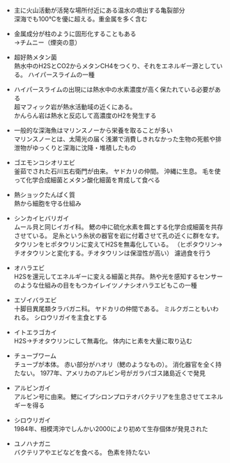 - 主に火山活動が活発な場所付近にある温水の噴出する亀裂部分  
深海でも100℃を優に超える。重金属を多く含む

- 金属成分が柱のように固形化することもある  
→チムニー（煙突の意）

- 超好熱メタン菌  
熱水中のH2SとCO2からメタンCH4をつくり、それをエネルギー源としている。
ハイパースライムの一種

- ハイパースライムの出現には熱水中の水素濃度が高く保たれている必要がある  
超マフィック岩が熱水活動域の近くにある。  
かんらん岩は熱水と反応して高濃度のH2を発生する

- 一般的な深海魚はマリンスノーから栄養を取ることが多い  
マリンスノーとは、太陽光の届く浅瀬で消費しきれなかった生物の死骸や排泄物がゆっくりと深海に沈降・堆積したもの

- ゴエモンコシオリエビ  
釜茹でされた石川五右衛門が由来。
ヤドカリの仲間。
沖縄に生息。
毛を使って化学合成細菌とメタン酸化細菌を育成して食べる

- 熱ショックたんぱく質  
熱から細胞を守る仕組み

- シンカイヒバリガイ  
ムール貝と同じイガイ科。
鰓の中に硫化水素を餌とする化学合成細菌を共存させている。
足糸という糸状の器官を岩に付着させて孔の近くに群をなす。
タウリンをヒポタウリンに変えてH2Sを無毒化している。
（ヒポタウリン→チオタウリンと変化する。チオタウリンは保湿性が高い）
濾過食を行う

- オハラエビ  
H2Sを還元してエネルギーに変える細菌と共存。
熱や光を感知するセンサーのような仕組みの目をもつカイレイツノナシオハラエビもこの一種

- エゾイバラエビ  
十脚目異尾類タラバガニ科。
ヤドカリの仲間である。
ミルクガニともいわれる。
シロウリガイを主食とする

- イトエラゴカイ  
H2S→チオタウリンにして無毒化。
体内にヒ素を大量に取り込む

- チューブワーム  
チューブが本体。
赤い部分がハオリ（鰓のようなもの）。
消化器官を全く持たない。
1977年、アメリカのアルビン号がガラパゴス諸島近くで発見

- アルビンガイ  
アルビン号に由来。
鰓にイプシロンプロテオバクテリアを生息させてエネルギーを得る

- シロウリガイ  
1984年、相模湾沖でしんかい2000により初めて生存個体が発見された

- ユノハナガニ  
バクテリアやエビなどを食べる。
色素を持たない